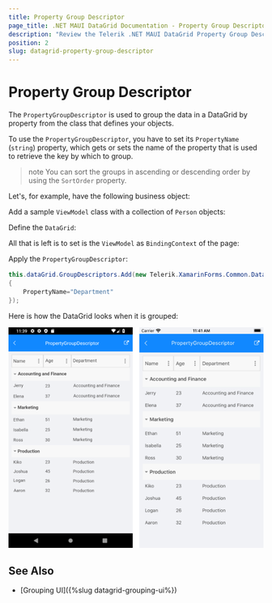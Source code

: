 ```yaml
---
title: Property Group Descriptor
page_title: .NET MAUI DataGrid Documentation - Property Group Descriptor
description: "Review the Telerik .NET MAUI DataGrid Property Group Descriptor documentation article to learn more about the property grouping function you can use."
position: 2
slug: datagrid-property-group-descriptor
---
```


# Property Group Descriptor

The `PropertyGroupDescriptor` is used to group the data in a DataGrid by property from the class that defines your objects.

To use the `PropertyGroupDescriptor`, you have to set its `PropertyName` (`string`) property, which gets or sets the name of the property that is used to retrieve the key by which to group.

>note You can sort the groups in ascending or descending order by using the `SortOrder` property.

Let's, for example, have the following business object:

<snippet id='datagrid-grouping-propertygroupdescriptor-object' />

Add a sample `ViewModel` class with a collection of `Person` objects:

<snippet id='datagrid-grouping-propertygroupdescriptor-viewmodel' />

Define the `DataGrid`:

<snippet id='datagrid-grouping-groupheadertemplate' />

All that is left is to set is the `ViewModel` as `BindingContext` of the page:

<snippet id='datagrid-grouping-propertygroupdescriptor-setvm' />

Apply the `PropertyGroupDescriptor`:

```C#
this.dataGrid.GroupDescriptors.Add(new Telerik.XamarinForms.Common.Data.PropertyGroupDescriptor()
{
    PropertyName="Department"
});
```

Here is how the DataGrid looks when it is grouped:

![DataGrid Property GroupDescriptor](../images/datagrid_grouping.png)

## See Also

- [Grouping UI]({%slug datagrid-grouping-ui%})